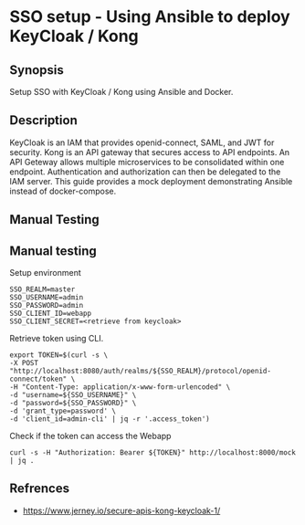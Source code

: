# SSO setup - Using Ansible to deploy KeyCloak / Kong


## Synopsis

Setup SSO with KeyCloak / Kong using Ansible and Docker.


## Description

KeyCloak is an IAM that provides openid-connect, SAML, and JWT for security. Kong is an API gateway
that secures access to API endpoints. An API Geteway allows multiple microservices to be consolidated
within one endpoint. Authentication and authorization can then be delegated to the IAM server. This
guide provides a mock deployment demonstrating Ansible instead of docker-compose.


## Manual Testing

## Manual testing

Setup environment
```
SSO_REALM=master
SSO_USERNAME=admin
SSO_PASSWORD=admin
SSO_CLIENT_ID=webapp
SSO_CLIENT_SECRET=<retrieve from keycloak>
```

Retrieve token using CLI.
```
export TOKEN=$(curl -s \
-X POST "http://localhost:8080/auth/realms/${SSO_REALM}/protocol/openid-connect/token" \
-H "Content-Type: application/x-www-form-urlencoded" \
-d "username=${SSO_USERNAME}" \
-d "password=${SSO_PASSWORD}" \
-d 'grant_type=password' \
-d 'client_id=admin-cli' | jq -r '.access_token')
```

Check if the token can access the Webapp
```
curl -s -H "Authorization: Bearer ${TOKEN}" http://localhost:8000/mock | jq .
```

## Refrences
- https://www.jerney.io/secure-apis-kong-keycloak-1/
